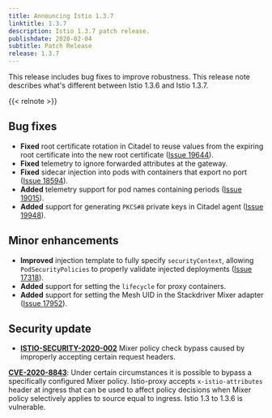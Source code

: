 ```yaml
---
title: Announcing Istio 1.3.7
linktitle: 1.3.7
description: Istio 1.3.7 patch release.
publishdate: 2020-02-04
subtitle: Patch Release
release: 1.3.7
---
```


This release includes bug fixes to improve robustness. This release note describes what's different between Istio 1.3.6 and Istio 1.3.7.

{{< relnote >}}

## Bug fixes

* **Fixed** root certificate rotation in Citadel to reuse values from the expiring root certificate into the new root certificate ([Issue 19644](https://github.com/istio/istio/issues/19644)).
* **Fixed** telemetry to ignore forwarded attributes at the gateway.
* **Fixed** sidecar injection into pods with containers that export no port ([Issue 18594](https://github.com/istio/istio/issues/18594)).
* **Added** telemetry support for pod names containing periods ([Issue 19015](https://github.com/istio/istio/issues/19015)).
* **Added** support for generating `PKCS#8` private keys in Citadel agent ([Issue 19948](https://github.com/istio/istio/issues/19948)).

## Minor enhancements

* **Improved** injection template to fully specify `securityContext`, allowing `PodSecurityPolicies` to properly validate injected deployments ([Issue 17318](https://github.com/istio/istio/issues/17318)).
* **Added** support for setting the `lifecycle` for proxy containers.
* **Added** support for setting the Mesh UID in the Stackdriver Mixer adapter ([Issue 17952](https://github.com/istio/istio/issues/17952)).

## Security update

* [**ISTIO-SECURITY-2020-002**](/pt-br/news/security/istio-security-2020-002) Mixer policy check bypass caused by improperly accepting certain request headers.

__[CVE-2020-8843](https://cve.mitre.org/cgi-bin/cvename.cgi?name=CVE-2020-8843)__: Under certain circumstances it is possible to bypass a specifically configured Mixer policy. Istio-proxy accepts `x-istio-attributes` header at ingress that can be used to affect policy decisions when Mixer policy selectively applies to source equal to ingress. Istio 1.3 to 1.3.6 is vulnerable.
